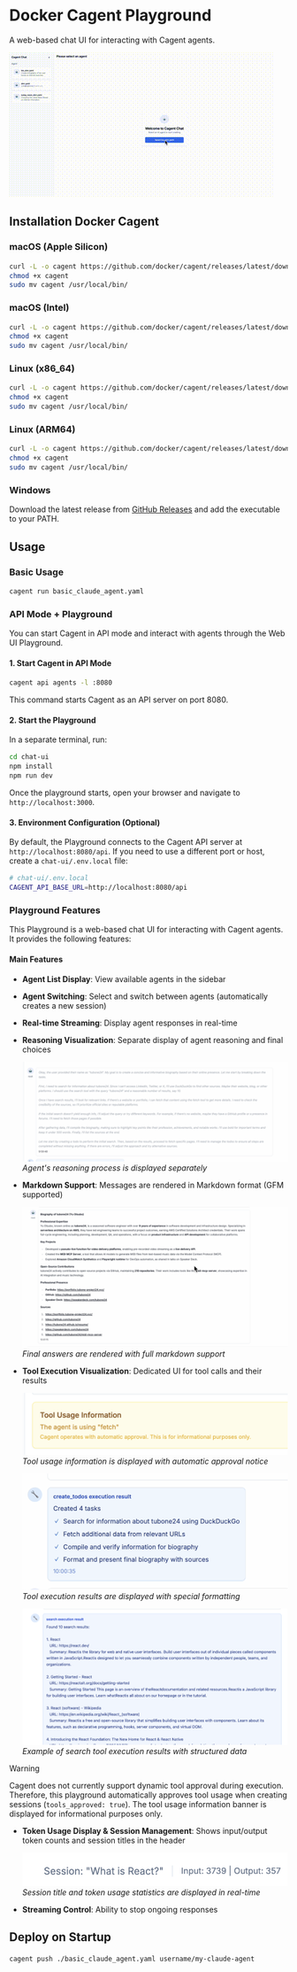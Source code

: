 # Docker Cagent Playground

A web-based chat UI for interacting with Cagent agents.

![Demo](docs/images/demo.gif)

## Installation Docker Cagent

### macOS (Apple Silicon)

```bash
curl -L -o cagent https://github.com/docker/cagent/releases/latest/download/cagent-darwin-arm64
chmod +x cagent
sudo mv cagent /usr/local/bin/
```

### macOS (Intel)

```bash
curl -L -o cagent https://github.com/docker/cagent/releases/latest/download/cagent-darwin-amd64
chmod +x cagent
sudo mv cagent /usr/local/bin/
```

### Linux (x86_64)

```bash
curl -L -o cagent https://github.com/docker/cagent/releases/latest/download/cagent-linux-amd64
chmod +x cagent
sudo mv cagent /usr/local/bin/
```

### Linux (ARM64)

```bash
curl -L -o cagent https://github.com/docker/cagent/releases/latest/download/cagent-linux-arm64
chmod +x cagent
sudo mv cagent /usr/local/bin/
```

### Windows

Download the latest release from [GitHub Releases](https://github.com/docker/cagent/releases/latest) and add the executable to your PATH.

## Usage

### Basic Usage

```bash
cagent run basic_claude_agent.yaml
```

### API Mode + Playground

You can start Cagent in API mode and interact with agents through the Web UI Playground.

#### 1. Start Cagent in API Mode

```bash
cagent api agents -l :8080
```

This command starts Cagent as an API server on port 8080.

#### 2. Start the Playground

In a separate terminal, run:

```bash
cd chat-ui
npm install
npm run dev
```

Once the playground starts, open your browser and navigate to `http://localhost:3000`.

#### 3. Environment Configuration (Optional)

By default, the Playground connects to the Cagent API server at `http://localhost:8080/api`. If you need to use a different port or host, create a `chat-ui/.env.local` file:

```bash
# chat-ui/.env.local
CAGENT_API_BASE_URL=http://localhost:8080/api
```

### Playground Features

This Playground is a web-based chat UI for interacting with Cagent agents. It provides the following features:

#### Main Features

- **Agent List Display**: View available agents in the sidebar
- **Agent Switching**: Select and switch between agents (automatically creates a new session)
- **Real-time Streaming**: Display agent responses in real-time
- **Reasoning Visualization**: Separate display of agent reasoning and final choices

  ![Thinking Output](docs/images/thinking_output.png)
  *Agent's reasoning process is displayed separately*

- **Markdown Support**: Messages are rendered in Markdown format (GFM supported)

  ![Final Answer](docs/images/final_answer.png)
  *Final answers are rendered with full markdown support*

- **Tool Execution Visualization**: Dedicated UI for tool calls and their results

  ![Tool Usage Info](docs/images/tool_usage_info.png)
  *Tool usage information is displayed with automatic approval notice*

  ![Tool Output](docs/images/tool_output.png)
  *Tool execution results are displayed with special formatting*

  ![Tool Search](docs/images/tool_search.png)
  *Example of search tool execution results with structured data*

> [!WARNING]
> Cagent does not currently support dynamic tool approval during execution. Therefore, this playground automatically approves tool usage when creating sessions (`tools_approved: true`). The tool usage information banner is displayed for informational purposes only.

- **Token Usage Display & Session Management**: Shows input/output token counts and session titles in the header

  ![Session Title and Token Usage](docs/images/session_title_token.png)
  *Session title and token usage statistics are displayed in real-time*

- **Streaming Control**: Ability to stop ongoing responses

## Deploy on Startup

```bash
cagent push ./basic_claude_agent.yaml username/my-claude-agent
```
